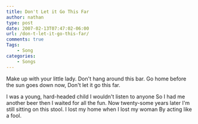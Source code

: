 ```yaml
---
title: Don't Let it Go This Far
author: nathan
type: post
date: 2007-02-13T07:47:02-06:00
url: /don-t-let-it-go-this-far/
comments: true
Tags:
    - Song
categories:
    - Songs
---
```

Make up with your little lady.
Don't hang around this bar.
Go home before the sun goes down now,
Don't let it go this far.

I was a young, hard-headed child
I wouldn't listen to anyone
So I had me another beer then
I waited for all the fun.
Now twenty-some years later
I'm still sitting on this stool.
I lost my home when I lost my woman
By acting like a fool.
